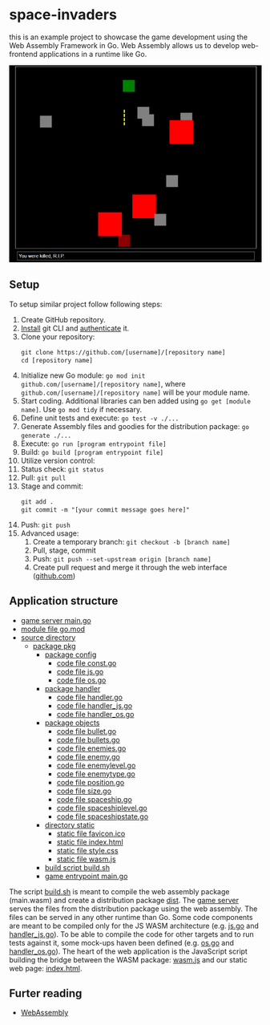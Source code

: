 # space-invaders

this is an example project to showcase the game development using the Web Assembly Framework in Go.
Web Assembly allows us to develop web-frontend applications in a runtime like Go.

[![Gameover](assets/gameover.png)](assets/gameplay.mp4)

## Setup

To setup similar project follow following steps:

1. Create GitHub repository.
2. [Install](https://github.com/git-guides/install-git) git CLI and [authenticate](https://docs.github.com/en/authentication/keeping-your-account-and-data-secure/about-authentication-to-github) it.
3. Clone your repository:
   ```
   git clone https://github.com/[username]/[repository name]
   cd [repository name]
   ```
4. Initialize new Go module: `go mod init github.com/[username]/[repository name]`, where `github.com/[username]/[repository name]` will be your module name.
5. Start coding. Additional libraries can ben added using `go get [module name]`. Use `go mod tidy` if necessary.
6. Define unit tests and execute: `go test -v ./...`
7. Generate Assembly files and goodies for the distribution package: `go generate ./...`
8. Execute: `go run [program entrypoint file]`
9. Build: `go build [program entrypoint file]`
10. Utilize version control:
11. Status check: `git status`
12. Pull: `git pull`
13. Stage and commit:
    ```
    git add .
    git commit -m "[your commit message goes here]"
    ```
14. Push: `git push`
15. Advanced usage:
    1. Create a temporary branch: `git checkout -b [branch name]`
    2. Pull, stage, commit
    3. Push: `git push --set-upstream origin [branch name]`
    4. Create pull request and merge it through the web interface ([github.com](github.com))

## Application structure

- [game server main.go](cmd/space-invaders/main.go)
- [module file go.mod](go.mod)
- [source directory](src)
  - [package pkg](src/pkg)
    - [package config](src/pkg/config)
      - [code file const.go](src/pkg/config/const.go)
      - [code file js.go](src/pkg/config/js.go)
      - [code file os.go](src/pkg/config/os.go)
    - [package handler](src/pkg/handler)
      - [code file handler.go](src/pkg/handler/handler.go)
      - [code file handler_js.go](src/pkg/handler/handler_js.go)
      - [code file handler_os.go](src/pkg/handler/handler_os.go)
    - [package objects](src/pkg/objects)
      - [code file bullet.go](src/pkg/objects/bullet.go)
      - [code file bullets.go](src/pkg/objects/bullets.go)
      - [code file enemies.go](src/pkg/objects/enemies.go)
      - [code file enemy.go](src/pkg/objects/enemy.go)
      - [code file enemylevel.go](src/pkg/objects/enemylevel.go)
      - [code file enemytype.go](src/pkg/objects/enemytype.go)
      - [code file position.go](src/pkg/objects/position.go)
      - [code file size.go](src/pkg/objects/size.go)
      - [code file spaceship.go](src/pkg/objects/spaceship.go)
      - [code file spaceshiplevel.go](src/pkg/objects/spaceshiplevel.go)
      - [code file spaceshipstate.go](src/pkg/objects/spaceshipstate.go)
    - [directory static](src/static)
      - [static file favicon.ico](src/static/favicon.ico)
      - [static file index.html](src/static/index.html)
      - [static file style.css](src/static/style.css)
      - [static file wasm.js](src/static/wasm.js)
    - [build script build.sh](src/build.sh)
    - [game entrypoint main.go](src/main.go)

The script [build.sh](src/build.sh) is meant to compile the web assembly package (main.wasm) and create a distribution package [dist](dist).
The [game server](cmd/space-invaders/main.go) serves the files from the distribution package using the web assembly. The files can be served in any other runtime than Go.
Some code components are meant to be compiled only for the JS WASM architecture (e.g. [js.go](src/pkg/config/js.go) and [handler_js.go](src/pkg/handler/handler_js.go)).
To be able to compile the code for other targets and to run tests against it, some mock-ups haven been defined (e.g. [os.go](src/pkg/config/os.go) and [handler_os.go](src/pkg/handler/handler_os.go)). The heart of the web application is the JavaScript script building the bridge between the WASM package: [wasm.js](src/static/wasm.js) and our static web page: [index.html](src/static/index.html).

## Furter reading

- [WebAssembly](https://go.dev/wiki/WebAssembly)
